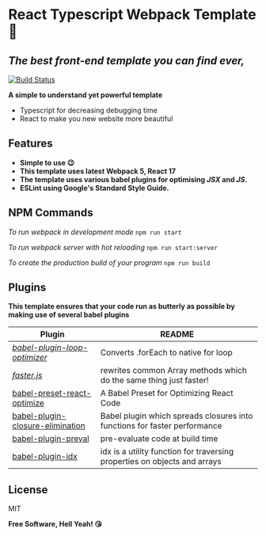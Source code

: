 # **React Typescript Webpack Template 🥳**
## _The best front-end template you can find ever,_

[![Build Status](https://travis-ci.org/joemccann/dillinger.svg?branch=master)](https://travis-ci.org/joemccann/dillinger)

**A simple to understand yet powerful template**

- Typescript for decreasing debugging time
- React to make you new website more beautiful

## Features

- **Simple to use 😉**
- **This template uses latest Webpack 5, React 17**
- **The template uses various babel plugins for optimising _JSX_ and _JS_.**
- **ESLint using Google's Standard Style Guide.**




## NPM Commands
_To run webpack in development mode_
```npm run start```

_To run webpack server with hot reloading_
```npm run start:server```

_To create the production build of your program_
```npm run build```



## Plugins

**This template ensures that your code run as butterly as possible by making use of several babel plugins** 

| Plugin | README |
| ------ | ------ |
| [_babel-plugin-loop-optimizer_](https://github.com/vihanb/babel-plugin-loop-optimizer) | Converts .forEach to native for loop |
| [_faster.js_](https://github.com/vzhou842/faster.js) | rewrites common Array methods which do the same thing just faster! |
| [babel-preset-react-optimize](https://github.com/jamiebuilds/babel-react-optimize) | A Babel Preset for Optimizing React Code |
| [babel-plugin-closure-elimination](https://github.com/codemix/babel-plugin-closure-elimination) | Babel plugin which spreads closures  into functions for faster performance |
| [babel-plugin-preval](https://github.com/kentcdodds/babel-plugin-preval) | pre-evaluate code at build time |
| [babel-plugin-idx](https://github.com/facebookincubator/idx) | idx is a utility function for traversing properties on objects and arrays |


## License

MIT

**Free Software, Hell Yeah! 😘**